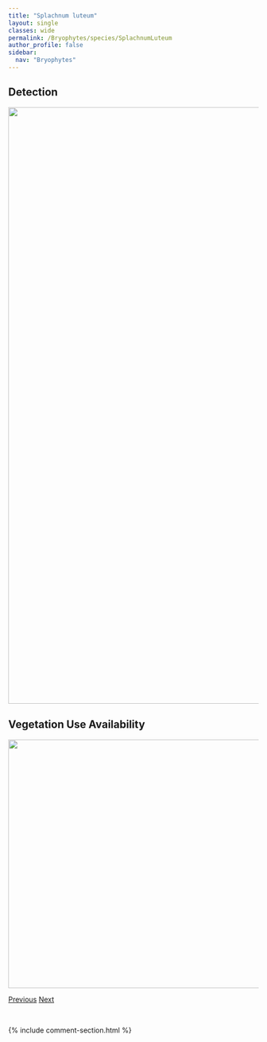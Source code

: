 ```yaml
---
title: "Splachnum luteum"
layout: single
classes: wide
permalink: /Bryophytes/species/SplachnumLuteum
author_profile: false
sidebar:
  nav: "Bryophytes"
---
```


<h2>Detection</h2>

<a href="https://drive.google.com/uc?export=view&id=14ilrNY7RV3x1syWpUrnEQfC5myftVEPC">
<img src="https://drive.google.com/uc?export=view&id=14ilrNY7RV3x1syWpUrnEQfC5myftVEPC" height = "1200" width = "800">
</a>


<h2>Vegetation Use Availability</h2>

<a href="https://drive.google.com/uc?export=view&id=1TRBNZvm13g7k4IqDGgp567Llx02wHnvI">
<img src="https://drive.google.com/uc?export=view&id=1TRBNZvm13g7k4IqDGgp567Llx02wHnvI" height = "500" width = "1000">
</a>


<a href="/DevelopmentWebsite/Bryophytes/species/SplachnumAmpullaceum" class="pagination--pager" title="Splachnum ampullaceum">Previous</a> <a href="/DevelopmentWebsite/Bryophytes/species/SplachnumRubrum" class="pagination--pager" title="Splachnum rubrum">Next</a>

<p>&nbsp;</p>

{% include comment-section.html %}
